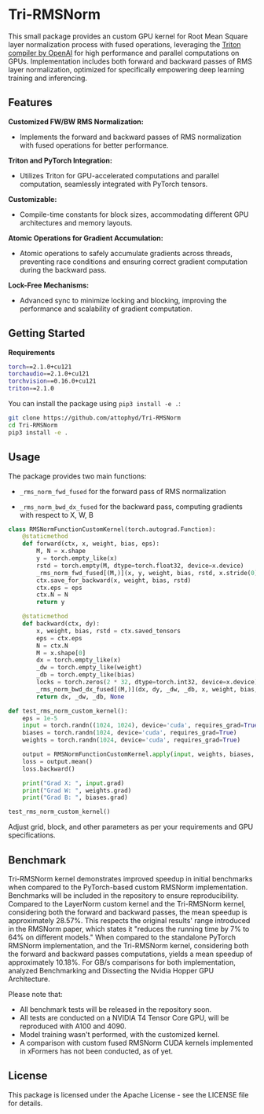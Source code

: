 # Tri-RMSNorm

This small package provides an custom GPU kernel for Root Mean Square layer normalization process with fused operations, leveraging the [Triton compiler by OpenAI](https://github.com/openai/triton) for high performance and parallel computations on GPUs. Implementation includes both forward and backward passes of RMS layer normalization, optimized for specifically empowering deep learning training and inferencing.

## Features

**Customized FW/BW RMS Normalization:** 

- Implements the forward and backward passes of RMS normalization with fused operations for better performance.

**Triton and PyTorch Integration:** 

- Utilizes Triton for GPU-accelerated computations and parallel computation, seamlessly integrated with PyTorch tensors.

**Customizable:**

- Compile-time constants for block sizes, accommodating different GPU architectures and memory layouts.

**Atomic Operations for Gradient Accumulation:** 

- Atomic operations to safely accumulate gradients across threads, preventing race conditions and ensuring correct gradient computation during the backward pass.

**Lock-Free Mechanisms:** 

- Advanced sync to minimize locking and blocking, improving the performance and scalability of gradient computation.

## Getting Started

**Requirements**

```bash
torch==2.1.0+cu121
torchaudio==2.1.0+cu121
torchvision==0.16.0+cu121
triton==2.1.0
```

You can install the package using `pip3 install -e .`:

```bash
git clone https://github.com/attophyd/Tri-RMSNorm
cd Tri-RMSNorm
pip3 install -e .
```

## Usage

The package provides two main functions:

- `_rms_norm_fwd_fused` for the forward pass of RMS normalization

- `_rms_norm_bwd_dx_fused` for the backward pass, computing gradients with respect to X, W, B

```python
class RMSNormFunctionCustomKernel(torch.autograd.Function):
    @staticmethod
    def forward(ctx, x, weight, bias, eps):
        M, N = x.shape
        y = torch.empty_like(x)
        rstd = torch.empty(M, dtype=torch.float32, device=x.device)
        _rms_norm_fwd_fused[(M,)](x, y, weight, bias, rstd, x.stride(0), N, eps, BLOCK_SIZE=1024)
        ctx.save_for_backward(x, weight, bias, rstd)
        ctx.eps = eps
        ctx.N = N
        return y

    @staticmethod
    def backward(ctx, dy):
        x, weight, bias, rstd = ctx.saved_tensors
        eps = ctx.eps
        N = ctx.N
        M = x.shape[0]
        dx = torch.empty_like(x)
        _dw = torch.empty_like(weight)
        _db = torch.empty_like(bias)
        locks = torch.zeros(2 * 32, dtype=torch.int32, device=x.device)
        _rms_norm_bwd_dx_fused[(M,)](dx, dy, _dw, _db, x, weight, bias, rstd, locks, x.stride(0), N, eps, GROUP_SIZE_M=32, BLOCK_SIZE_N=1024)
        return dx, _dw, _db, None

def test_rms_norm_custom_kernel():
    eps = 1e-5
    input = torch.randn((1024, 1024), device='cuda', requires_grad=True)
    biases = torch.randn(1024, device='cuda', requires_grad=True)
    weights = torch.randn(1024, device='cuda', requires_grad=True)

    output = RMSNormFunctionCustomKernel.apply(input, weights, biases, eps)
    loss = output.mean()
    loss.backward()

    print("Grad X: ", input.grad)
    print("Grad W: ", weights.grad)
    print("Grad B: ", biases.grad)

test_rms_norm_custom_kernel()
```

Adjust grid, block, and other parameters as per your requirements and GPU specifications.

## Benchmark

Tri-RMSNorm kernel demonstrates improved speedup in initial benchmarks when compared to the PyTorch-based custom RMSNorm implementation. Benchmarks will be included in the repository to ensure reproducibility. Compared to the LayerNorm custom kernel and the Tri-RMSNorm kernel, considering both the forward and backward passes, the mean speedup is approximately 28.57%. This respects the original results' range introduced in the RMSNorm paper, which states it "reduces the running time by 7% to 64% on different models." When compared to the standalone PyTorch RMSNorm implementation, and the Tri-RMSNorm kernel, considering both the forward and backward passes computations, yields a mean speedup of approximately 10.18%. For GB/s comparisons for both implementation, analyzed Benchmarking and Dissecting the Nvidia Hopper GPU Architecture.

Please note that:

- All benchmark tests will be released in the repository soon.
- All tests are conducted on a NVIDIA T4 Tensor Core GPU, will be reproduced with A100 and 4090.
- Model training wasn't performed, with the customized kernel.
- A comparison with custom fused RMSNorm CUDA kernels implemented in xFormers has not been conducted, as of yet.

## License

This package is licensed under the Apache License - see the LICENSE file for details.
